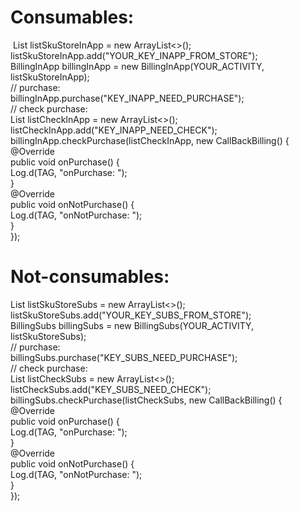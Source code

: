 # Consumables:
  &nbsp;List<String> listSkuStoreInApp = new ArrayList<>();</br>
  listSkuStoreInApp.add("YOUR_KEY_INAPP_FROM_STORE");</br>
  BillingInApp billingInApp = new BillingInApp(YOUR_ACTIVITY, listSkuStoreInApp); </br>
  // purchase:</br>
  billingInApp.purchase("KEY_INAPP_NEED_PURCHASE");</br>
  // check purchase:</br>
  List<String> listCheckInApp = new ArrayList<>();</br>
  listCheckInApp.add("KEY_INAPP_NEED_CHECK");</br>
  billingInApp.checkPurchase(listCheckInApp, new CallBackBilling() {</br>
      @Override</br>
      public void onPurchase() {</br>
         Log.d(TAG, "onPurchase: ");</br>
      }</br>
      @Override</br>
      public void onNotPurchase() {</br>
         Log.d(TAG, "onNotPurchase: ");</br>
      }</br>
   });</br>
  
# Not-consumables:
  List<String> listSkuStoreSubs = new ArrayList<>();</br>
  listSkuStoreSubs.add("YOUR_KEY_SUBS_FROM_STORE");</br>
  BillingSubs billingSubs = new BillingSubs(YOUR_ACTIVITY, listSkuStoreSubs); </br>
  // purchase:</br>
  billingSubs.purchase("KEY_SUBS_NEED_PURCHASE");</br>
  // check purchase:</br>
  List<String> listCheckSubs = new ArrayList<>();</br>
  listCheckSubs.add("KEY_SUBS_NEED_CHECK");</br>
  billingSubs.checkPurchase(listCheckSubs, new CallBackBilling() {</br>
      @Override</br>
      public void onPurchase() {</br>
         Log.d(TAG, "onPurchase: ");</br>
      }</br>
      @Override</br>
      public void onNotPurchase() {</br>
         Log.d(TAG, "onNotPurchase: ");</br>
      }</br>
   });</br>
